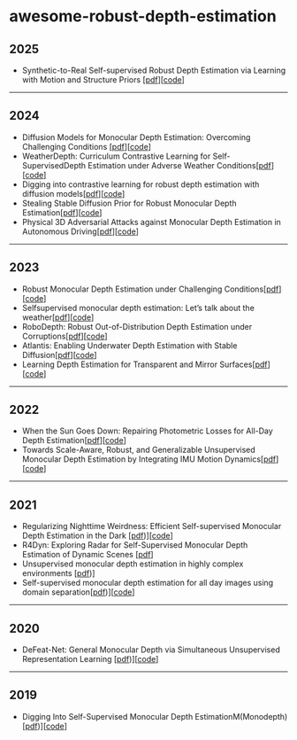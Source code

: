 # awesome-robust-depth-estimation
## 2025
- Synthetic-to-Real Self-supervised Robust Depth Estimation via Learning with Motion and Structure Priors [[pdf](https://arxiv.org/abs/2503.20211)][[code](https://github.com/DavidYan2001/Synthetic2Real-Depth)]
---
## 2024
- Diffusion Models for Monocular Depth Estimation: Overcoming Challenging Conditions [[pdf](https://arxiv.org/abs/2407.16698)][[code](https://github.com/fabiotosi92/Diffusion4RobustDepth?tab=readme-ov-file#file_cabinet-dataset)]
- WeatherDepth: Curriculum Contrastive Learning for Self-SupervisedDepth Estimation under Adverse Weather Conditions[[pdf](https://arxiv.org/pdf/2310.05556)][[code](https://github.com/wangjiyuan9/WeatherDepth)]
- Digging into contrastive learning for robust depth estimation with diffusion models[[pdf](https://arxiv.org/pdf/2404.09831)][[code](https://github.com/wangjiyuan9/D4RD)]
- Stealing Stable Diffusion Prior for Robust Monocular Depth Estimation[[pdf](https://arxiv.org/abs/2403.05056)][[code](https://github.com/hitcslj/UDE)]
- Physical 3D Adversarial Attacks against Monocular Depth Estimation in Autonomous Driving[[pdf](https://arxiv.org/abs/2403.17301)][[code](https://github.com/CVLAB-Unibo/Depth4ToM-code#-learning-depth-estimation-for-transparent-and-mirror-surfaces-iccv-2023-)]

---
## 2023
- Robust Monocular Depth Estimation under Challenging Conditions[[pdf](https://arxiv.org/abs/2308.09711)][[code](https://github.com/md4all/md4all)]
- Selfsupervised monocular depth estimation: Let’s talk about the weather[[pdf](https://arxiv.org/pdf/2307.08357)][[code](https://github.com/kieran514/robustdepth)]
- RoboDepth: Robust Out-of-Distribution Depth Estimation under Corruptions[[pdf](https://arxiv.org/pdf/2310.15171)][[code](https://github.com/ldkong1205/RoboDepth)]
- Atlantis: Enabling Underwater Depth Estimation with Stable Diffusion[[pdf](https://arxiv.org/pdf/2312.12471)][[code](https://github.com/zkawfanx/Atlantis)]
- Learning Depth Estimation for Transparent and Mirror Surfaces[[pdf](https://arxiv.org/abs/2307.15052)][[code](https://github.com/zkawfanx/Atlantis)]
---
## 2022
- When the Sun Goes Down: Repairing Photometric Losses for All-Day Depth Estimation[[pdf](https://arxiv.org/abs/2206.13850)][[code](https://github.com/madhubabuv/AllDay-DeMoN)]
- Towards Scale-Aware, Robust, and Generalizable Unsupervised Monocular Depth Estimation by Integrating IMU Motion Dynamics[[pdf](https://arxiv.org/abs/2207.04680)][[code](https://github.com/SenZHANG-GitHub/ekf-imu-depth)]
---
## 2021
- Regularizing Nighttime Weirdness: Efficient Self-supervised Monocular Depth Estimation in the Dark [[pdf](https://arxiv.org/abs/2108.03830))][[code](https://github.com/w2kun/RNW)]
- R4Dyn: Exploring Radar for Self-Supervised Monocular Depth Estimation of Dynamic Scenes [[pdf](https://arxiv.org/pdf/2108.04814)]
- Unsupervised monocular depth estimation in highly complex environments [[pdf](https://arxiv.org/abs/2107.13137))]
- Self-supervised monocular depth estimation for all day images using domain separation[[pdf](https://arxiv.org/pdf/2108.07628))][[code](https://github.com/LINA-lln/ADDS-DepthNet)]
---
## 2020
- DeFeat-Net: General Monocular Depth via Simultaneous Unsupervised Representation Learning [[pdf](https://arxiv.org/pdf/2003.13446))][[code](https://github.com/jspenmar/DeFeat-Net)]
---
## 2019
- Digging Into Self-Supervised Monocular Depth EstimationM(Monodepth) [[pdf](https://arxiv.org/pdf/1806.01260))][[code](https://github.com/nianticlabs/monodepth2)]
